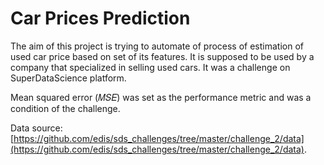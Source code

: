# Car Prices Prediction

The aim of this project is trying to automate of process of estimation of used car price based on set of its features. It is supposed to be used by a company that specialized in selling used cars. It was a challenge on SuperDataScience platform.

Mean squared error (𝑀𝑆𝐸) was set as the performance metric and was a condition of the challenge.

Data source: [https://github.com/edis/sds_challenges/tree/master/challenge_2/data](https://github.com/edis/sds_challenges/tree/master/challenge_2/data).



